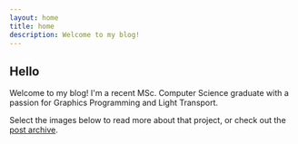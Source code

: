 ```yaml
---
layout: home
title: home
description: Welcome to my blog!
---
```


## Hello

Welcome to my blog! I'm a recent MSc. Computer Science graduate with a passion for Graphics Programming and Light Transport.

Select the images below to read more about that project, or check out the [post archive](/archive).